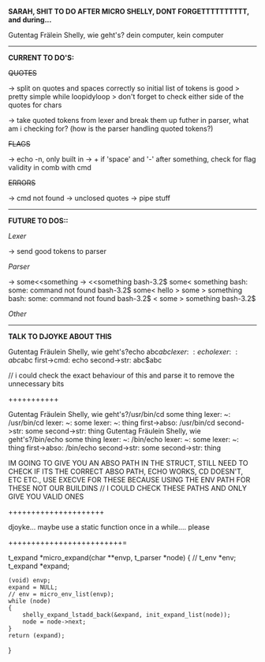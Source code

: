 **SARAH, SHIT TO DO AFTER MICRO SHELLY, DONT FORGETTTTTTTTTT, and during...**

Gutentag Frälein Shelly, wie geht's?
dein computer, kein computer

---------------------------------------------------------------------------------
**CURRENT TO DO'S:**

~~QUOTES~~

-> split on quotes and spaces correctly so initial list of tokens is good
	> pretty simple while loopidyloop
	> don't forget to check either side of the quotes for chars

-> take quoted tokens from lexer and break them up futher in parser, what am i checking for? (how is the parser handling quoted tokens?)


~~FLAGS~~

-> echo -n, only built in
-> + if 'space' and '-' after something, check for flag validity in comb with cmd


~~ERRORS~~

-> cmd not found
-> unclosed quotes
-> pipe stuff


---------------------------------------------------------------------------------
**FUTURE TO DOS::**

*Lexer*

-> send good tokens to parser


*Parser*

->	some<<something 
->	<<something
				bash-3.2$ some<<something
				> something
				bash: some: command not found
				bash-3.2$ some<<something
				> hello
				> some
				> something
				bash: some: command not found
				bash-3.2$ <<something
				> some
				> something
				bash-3.2$

*Other*


---------------------------------------------------------------------------------
**TALK TO DJOYKE ABOUT THIS**

Gutentag Fräulein Shelly, wie geht's?echo abc$abc
lexer: 		~: echo
lexer: 		~: abc$abc
first->cmd: echo
second->str: abc$abc 

// i could check the exact behaviour of this and parse it to remove the unnecessary bits

+++++++++++

Gutentag Fräulein Shelly, wie geht's?/usr/bin/cd some thing
lexer: 		~: /usr/bin/cd
lexer: 		~: some
lexer: 		~: thing
first->abso: /usr/bin/cd
second->str: some
second->str: thing
Gutentag Fräulein Shelly, wie geht's?/bin/echo some thing
lexer: 		~: /bin/echo
lexer: 		~: some
lexer: 		~: thing
first->abso: /bin/echo
second->str: some
second->str: thing

IM GOING TO GIVE YOU AN ABSO PATH IN THE STRUCT, STILL NEED TO CHECK IF ITS THE CORRECT 
ABSO PATH, ECHO WORKS, CD DOESN'T, ETC ETC., USE EXECVE FOR THESE BECAUSE USING
THE ENV PATH FOR THESE NOT OUR BUILDINS
// I COULD CHECK THESE PATHS AND ONLY GIVE YOU VALID ONES

+++++++++++++++++++++

djoyke... maybe use a static function once in a while.... please

+++++++++++++++++++++++++=


t_expand	*micro_expand(char **envp, t_parser *node)
{
	// t_env	    *env;
    t_expand    *expand;

    (void) envp;
	expand = NULL;
	// env = micro_env_list(envp);
	while (node)
	{
        shelly_expand_lstadd_back(&expand, init_expand_list(node));
		node = node->next;
	}
	return (expand);
}


